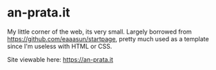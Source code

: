 # an-prata.it
My little corner of the web, its very small. Largely borrowed from https://github.com/eaaasun/startpage, pretty much used as a template since I'm useless with HTML or CSS.

Site viewable here:
https://an-prata.it
